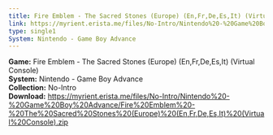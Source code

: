 ```yaml
---
title: Fire Emblem - The Sacred Stones (Europe) (En,Fr,De,Es,It) (Virtual Console)
link: https://myrient.erista.me/files/No-Intro/Nintendo%20-%20Game%20Boy%20Advance/Fire%20Emblem%20-%20The%20Sacred%20Stones%20(Europe)%20(En,Fr,De,Es,It)%20(Virtual%20Console).zip
type: single1
System: Nintendo - Game Boy Advance
---
```

<b>Game:</b> Fire Emblem - The Sacred Stones (Europe) (En,Fr,De,Es,It) (Virtual Console)<br>
<b>System:</b> Nintendo - Game Boy Advance<br>
<b>Collection:</b> No-Intro<br>
<b>Download:</b> https://myrient.erista.me/files/No-Intro/Nintendo%20-%20Game%20Boy%20Advance/Fire%20Emblem%20-%20The%20Sacred%20Stones%20(Europe)%20(En,Fr,De,Es,It)%20(Virtual%20Console).zip